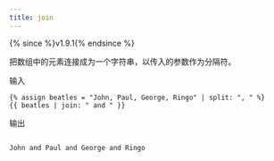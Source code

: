 ```yaml
---
title: join
---
```


{% since %}v1.9.1{% endsince %}

把数组中的元素连接成为一个字符串，以传入的参数作为分隔符。

输入
```liquid
{% assign beatles = "John, Paul, George, Ringo" | split: ", " %}
{{ beatles | join: " and " }}
```

输出
```text

John and Paul and George and Ringo
```
